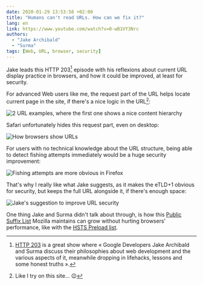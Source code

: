 ```yaml
---
date: 2020-01-29 13:53:58 +02:00
title: "Humans can't read URLs. How can we fix it?"
lang: en
link: https://www.youtube.com/watch?v=0-wB1VY3Nrc
authors:
  - "Jake Archibald"
  - "Surma"
tags: [Web, URL, browser, security]
---
```


Jake leads this HTTP 203[^http203] episode with his reflexions about current URL display practice in browsers, and how it could be improved, at least for security.

[^http203]: [HTTP 203](https://www.youtube.com/playlist?list=PLNYkxOF6rcIAKIQFsNbV0JDws_G_bnNo9) is a great show where « Google Developers Jake Archibald and Surma discuss their philosophies about web development and the various aspects of it, meanwhile dropping in lifehacks, lessons and some honest truths ».

For advanced Web users like me, the request part of the URL helps locate current page in the site, if there's a nice logic in the URL[^urllogic]:

[^urllogic]: Like I try on this site… 😉

![](http-203-urls-examples.png "2 URL examples, where the first one shows a nice content hierarchy")

Safari unfortunately hides this request part, even on desktop:

![](http-203-urls-in-browsers.png "How browsers show URLs")

For users with no technical knowledge about the URL structure, being able to detect fishing attempts immediately would be a huge security improvement:

![](http-203-url-fishing.png "Fishing attempts are more obvious in Firefox")

That's why I really like what Jake suggests, as it makes the eTLD+1 obvious for security, but keeps the full URL alongside it, if there's enough space:

![](http-203-jake-suggestion.png "Jake's suggestion to improve URL security")

One thing Jake and Surma didn't talk about through, is how this [Public Suffix List](https://publicsuffix.org/) Mozilla maintains can grow without hurting browsers' performance, like with the [HSTS Preload list](https://scotthelme.co.uk/hsts-preloading/#butitdoesntscale).

